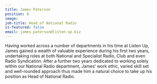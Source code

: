 ```yaml
---
title: James Paterson
position: 8
image: 
job-title: Head of National Radio
is-featured: false
email: james.paterson@listen-up.biz
---
```


Having worked across a number of departments in his time at Listen Up, James gained a wealth of valuable experience during his first two years, undertaking roles at both National and Specialist Radio, Club and even Radio Syndication. After a further two years dedicated to working solely within our National Radio department, James’ work ethic, varied skill set and well-rounded approach thus made him a natural choice to take up his position as Head of National Radio.